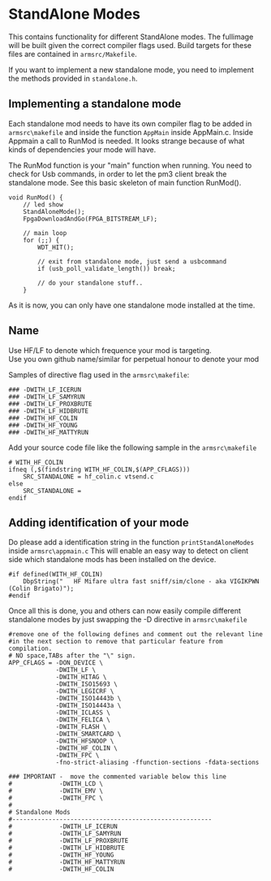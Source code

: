 # StandAlone Modes

This contains functionality for different StandAlone modes. The fullimage will be built given the correct compiler flags used. Build targets for these files are contained in `armsrc/Makefile`.

If you want to implement a new standalone mode, you need to implement the methods provided in `standalone.h`.

## Implementing a standalone mode

Each standalone mod needs to have its own compiler flag to be added in `armsrc\makefile` and inside the function `AppMain` inside  AppMain.c.  Inside Appmain a call to RunMod is needed.  It looks strange because of what kinds of dependencies your mode will have.  

The RunMod function is your "main" function when running.  You need to check for Usb commands,  in order to let the pm3 client break the standalone mode.  See this basic skeleton of main function RunMod().
````
void RunMod() {
    // led show
    StandAloneMode();
    FpgaDownloadAndGo(FPGA_BITSTREAM_LF);

    // main loop
    for (;;) {
        WDT_HIT();

        // exit from standalone mode, just send a usbcommand
        if (usb_poll_validate_length()) break;

        // do your standalone stuff..
    }
````

As it is now, you can only have one standalone mode installed at the time.  

## Name
Use HF/LF to denote which frequence your mod is targeting.  
Use you own github name/similar for perpetual honour to denote your mod

Samples of directive flag used in the `armsrc\makefile`:
```
### -DWITH_LF_ICERUN
### -DWITH_LF_SAMYRUN
### -DWITH_LF_PROXBRUTE
### -DWITH_LF_HIDBRUTE
### -DWITH_HF_COLIN
### -DWITH_HF_YOUNG
### -DWITH_HF_MATTYRUN
```
Add your source code file like the following sample in the `armsrc\makefile`

```
# WITH_HF_COLIN
ifneq (,$(findstring WITH_HF_COLIN,$(APP_CFLAGS)))
    SRC_STANDALONE = hf_colin.c vtsend.c
else
    SRC_STANDALONE =
endif
```

## Adding identification of your mode
Do please add a identification string in the function `printStandAloneModes` inside `armsrc\appmain.c`
This will enable an easy way to detect on client side which standalone mods has been installed on the device.
```
#if defined(WITH_HF_COLIN)
    DbpString("   HF Mifare ultra fast sniff/sim/clone - aka VIGIKPWN (Colin Brigato)");
#endif
````

Once all this is done, you and others can now easily compile different standalone modes by just swapping the -D directive in `armsrc\makefile`

````
#remove one of the following defines and comment out the relevant line
#in the next section to remove that particular feature from compilation.
# NO space,TABs after the "\" sign.
APP_CFLAGS = -DON_DEVICE \
             -DWITH_LF \
             -DWITH_HITAG \
             -DWITH_ISO15693 \
             -DWITH_LEGICRF \
             -DWITH_ISO14443b \
             -DWITH_ISO14443a \
             -DWITH_ICLASS \
             -DWITH_FELICA \
             -DWITH_FLASH \
             -DWITH_SMARTCARD \
             -DWITH_HFSNOOP \
             -DWITH_HF_COLIN \
             -DWITH_FPC \
             -fno-strict-aliasing -ffunction-sections -fdata-sections

### IMPORTANT -  move the commented variable below this line
#             -DWITH_LCD \
#             -DWITH_EMV \
#             -DWITH_FPC \
#
# Standalone Mods
#-------------------------------------------------------
#             -DWITH_LF_ICERUN
#             -DWITH_LF_SAMYRUN
#             -DWITH_LF_PROXBRUTE
#             -DWITH_LF_HIDBRUTE
#             -DWITH_HF_YOUNG
#             -DWITH_HF_MATTYRUN
#             -DWITH_HF_COLIN
````

